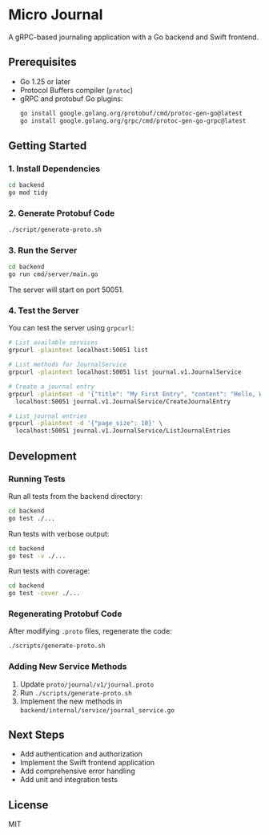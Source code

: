 # Micro Journal

A gRPC-based journaling application with a Go backend and Swift frontend.

## Prerequisites

- Go 1.25 or later
- Protocol Buffers compiler (`protoc`)
- gRPC and protobuf Go plugins:
  ```bash
  go install google.golang.org/protobuf/cmd/protoc-gen-go@latest
  go install google.golang.org/grpc/cmd/protoc-gen-go-grpc@latest
  ```

## Getting Started

### 1. Install Dependencies

```bash
cd backend
go mod tidy
```

### 2. Generate Protobuf Code

```bash
./script/generate-proto.sh
```

### 3. Run the Server

```bash
cd backend
go run cmd/server/main.go
```

The server will start on port 50051.

### 4. Test the Server

You can test the server using `grpcurl`:

```bash
# List available services
grpcurl -plaintext localhost:50051 list

# List methods for JournalService
grpcurl -plaintext localhost:50051 list journal.v1.JournalService

# Create a journal entry
grpcurl -plaintext -d '{"title": "My First Entry", "content": "Hello, World!"}' \
  localhost:50051 journal.v1.JournalService/CreateJournalEntry

# List journal entries
grpcurl -plaintext -d '{"page_size": 10}' \
  localhost:50051 journal.v1.JournalService/ListJournalEntries
```

## Development

### Running Tests

Run all tests from the backend directory:

```bash
cd backend
go test ./...
```

Run tests with verbose output:

```bash
cd backend
go test -v ./...
```

Run tests with coverage:

```bash
cd backend
go test -cover ./...
```

### Regenerating Protobuf Code

After modifying `.proto` files, regenerate the code:

```bash
./scripts/generate-proto.sh
```

### Adding New Service Methods

1. Update `proto/journal/v1/journal.proto`
2. Run `./scripts/generate-proto.sh`
3. Implement the new methods in `backend/internal/service/journal_service.go`

## Next Steps

- Add authentication and authorization
- Implement the Swift frontend application
- Add comprehensive error handling
- Add unit and integration tests

## License

MIT
